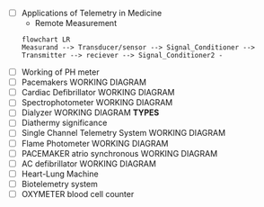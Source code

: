- [ ] Applications of Telemetry in Medicine
	- Remote Measurement 
	```measurand
	flowchart LR
	Measurand --> Transducer/sensor --> Signal_Conditioner --> Transmitter --> reciever --> Signal_Conditioner2 -
	```
- [ ] Working of PH meter
- [ ] Pacemakers WORKING DIAGRAM
- [ ] Cardiac Defibrillator WORKING DIAGRAM
- [ ] Spectrophotometer WORKING DIAGRAM
- [ ] Dialyzer WORKING DIAGRAM **TYPES**
- [ ] Diathermy significance
- [ ] Single Channel Telemetry System WORKING DIAGRAM
- [ ] Flame Photometer WORKING DIAGRAM
- [ ] PACEMAKER atrio synchronous WORKING DIAGRAM
- [ ] AC defibrillator WORKING DIAGRAM
- [ ] Heart-Lung Machine
- [ ] Biotelemetry system
- [ ] OXYMETER blood cell counter